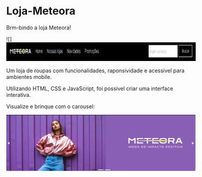 # Loja-Meteora

Brm-bindo a loja Meteora! 

![]<img src="pag7-meteora.png" alt="part1" width='900px' height='50px'>

Um loja de roupas com funcionalidades, raponsividade e acessivel para ambientes mobile. 

Utilizando HTML, CSS e JavaScript, foi possivel criar uma interface interativa. 

Visualize e brinque com o carousel:

<img src="pag1-meteora.png" alt="part1" width='900px' height='150px'>
